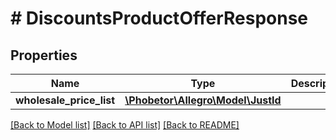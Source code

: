 # # DiscountsProductOfferResponse

## Properties

Name | Type | Description | Notes
------------ | ------------- | ------------- | -------------
**wholesale_price_list** | [**\Phobetor\Allegro\Model\JustId**](JustId.md) |  | [optional]

[[Back to Model list]](../../README.md#models) [[Back to API list]](../../README.md#endpoints) [[Back to README]](../../README.md)
